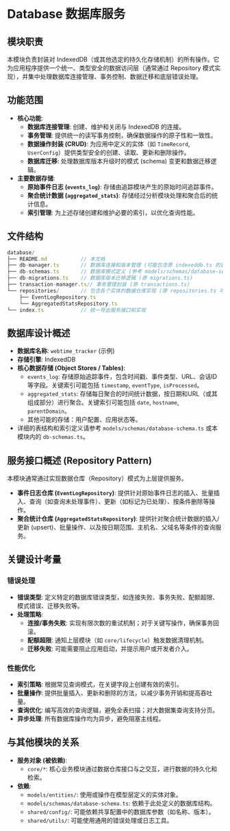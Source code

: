 # Database 数据库服务

## 模块职责
本模块负责封装对 IndexedDB（或其他选定的持久化存储机制）的所有操作。它为应用程序提供一个统一、类型安全的数据访问层（通常通过 Repository 模式实现），并集中处理数据库连接管理、事务控制、数据迁移和底层错误处理。

## 功能范围
-   **核心功能**:
    *   **数据库连接管理**: 创建、维护和关闭与 IndexedDB 的连接。
    *   **事务管理**: 提供统一的读写事务控制，确保数据操作的原子性和一致性。
    *   **数据操作封装 (CRUD)**: 为应用中定义的实体（如 `TimeRecord`, `UserConfig`）提供类型安全的创建、读取、更新和删除操作。
    *   **数据库迁移**: 处理数据库版本升级时的模式 (schema) 变更和数据迁移逻辑。
-   **主要数据存储**:
    *   **原始事件日志 (`events_log`)**: 存储由追踪模块产生的原始时间追踪事件。
    *   **聚合统计数据 (`aggregated_stats`)**: 存储经过分析模块处理和聚合后的统计信息。
    *   **索引管理**: 为上述存储创建和维护必要的索引，以优化查询性能。

## 文件结构
```typescript
database/
├── README.md           // 本文档
├── db-manager.ts       // 数据库连接和版本管理 (可能包含原 indexeddb.ts 的部分功能)
├── db-schemas.ts       // 数据库模式定义 (参考 models/schemas/database-schema.ts) (原 schemas.ts)
├── db-migrations.ts    // 数据库版本迁移逻辑 (原 migrations.ts)
├── transaction-manager.ts// 事务管理封装 (原 transactions.ts)
└── repositories/       // 包含各个实体的数据仓库实现 (原 repositories.ts 可能是一个目录)
    ├── EventLogRepository.ts
    └── AggregatedStatsRepository.ts
└── index.ts            // 统一导出服务接口和实现
```

## 数据库设计概述
-   **数据库名称**: `webtime_tracker` (示例)
-   **存储引擎**: IndexedDB
-   **核心数据存储 (Object Stores / Tables)**:
    *   `events_log`: 存储原始追踪事件，包含时间戳、事件类型、URL、会话ID等字段。关键索引可能包括 `timestamp`, `eventType`, `isProcessed`。
    *   `aggregated_stats`: 存储每日聚合的时间统计数据，按日期和URL（或其组成部分）进行聚合。关键索引可能包括 `date`, `hostname`, `parentDomain`。
    *   其他可能的存储：用户配置、应用状态等。
-   详细的表结构和索引定义请参考 `models/schemas/database-schema.ts` 或本模块内的 `db-schemas.ts`。

## 服务接口概述 (Repository Pattern)
本模块通常通过实现数据仓库（Repository）模式为上层提供服务。
-   **事件日志仓库 (`EventLogRepository`)**: 提供针对原始事件日志的插入、批量插入、查询（如查询未处理事件）、更新（如标记为已处理）、按条件删除等操作。
-   **聚合统计仓库 (`AggregatedStatsRepository`)**: 提供针对聚合统计数据的插入/更新 (upsert)、批量操作、以及按日期范围、主机名、父域名等条件的查询服务。

## 关键设计考量

### 错误处理
-   **错误类型**: 定义特定的数据库错误类型，如连接失败、事务失败、配额超限、模式错误、迁移失败等。
-   **处理策略**:
    *   **连接/事务失败**: 实现有限次数的重试机制；对于关键写操作，确保事务回滚。
    *   **配额超限**: 通知上层模块（如 `core/lifecycle`）触发数据清理机制。
    *   **迁移失败**: 可能需要阻止应用启动，并提示用户或开发者介入。

### 性能优化
-   **索引策略**: 根据常见查询模式，在关键字段上创建有效的索引。
-   **批量操作**: 提供批量插入、更新和删除的方法，以减少事务开销和提高吞吐量。
-   **查询优化**: 编写高效的查询逻辑，避免全表扫描；对大数据集查询支持分页。
-   **异步处理**: 所有数据库操作均为异步，避免阻塞主线程。

## 与其他模块的关系
-   **服务对象 (被依赖)**:
    -   `core/*`: 核心业务模块通过数据仓库接口与之交互，进行数据的持久化和检索。
-   **依赖**:
    -   `models/entities/`: 使用或操作在模型层定义的实体对象。
    -   `models/schemas/database-schema.ts`: 依赖于此处定义的数据库结构。
    -   `shared/config/`: 可能依赖共享配置中的数据库参数（如名称、版本）。
    -   `shared/utils/`: 可能使用通用的错误处理或日志工具。
